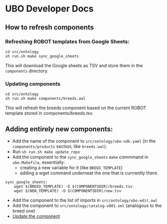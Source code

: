 # UBO Developer Docs

## How to refresh components

### Refreshing ROBOT templates from Google Sheets:

```
cd src/ontology
sh run.sh make sync_google_sheets
```

This will download the Google sheets as TSV and store them in the `components` directory.

### Updating components

```
cd src/ontology
sh run.sh make components/breeds.owl
```

This will refresh the breeds component based on the current ROBOT template stored in components/breeds.tsv.

## Adding entirely new components:

- Add the name of the component to `src/ontology/ubo-odk.yaml` (in the `components/products` section, like `breeds.owl`).
- Run `sh run.sh make update_repo`
- Add the component to the `sync_google_sheets` `make` commmand in `ubo.Makefile`, essentially:
   - creating a new variable for it (like `BREED_TEMPLATE`)
   - adding a wget command underneat the one that is currrently there.

```
sync_google_sheets:
	wget $(BREED_TEMPLATE) -O $(COMPONENTSDIR)/breeds.tsv
	wget $(NEW_TEMPLATE) -O $(COMPONENTSDIR)/new.tsv
```

- Add the component to the list of imports in `src/ontology/ubo-edit.owl`
- Add the component to `src/ontology/catalog-v001.xml` (analogous to the breed one)
- [Update the component](#updating-components)

